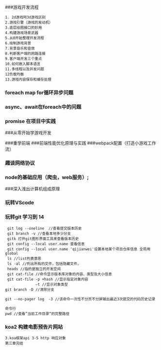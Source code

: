 ###游戏开发流程
```
1. 2d游戏呵3d游戏区别
2.游戏引擎（游戏的发动机）
3.底层绘图接口的妙用
4.构建游戏场景武器
5.从0开始整理开发流程
6.绘制游戏背景
7.背景音乐和音效
8.判断客户端的网路连接
9.客户端开发三个重点
10.如何嵌入脚本语言
11.多线程以及并发问题
12负载均衡
13.游戏内容保存和缓存处理
```
### foreach map for循环异步问题
### async、await在foreach中的问题
### promise 在项目中实践

###从零开始学游戏开发

###重学前端
###前端性能优化原理与实践
###webpack配置（打造小游戏工作流）

### 趣谈网络协议
### node的基础应用（爬虫，web服务）;

###深入浅出计算机组成原理

### 玩转VScode

### 玩转git 学习到 14
```
 git log --oneline  //查看提交版本历史
 git branch -v //查看本地多少分支 
 gitk 打开git图形界面工具来查看版本历史
 git config --local user.name 查看信息
 git config --local user.name 'qijianwei'设置本地某个项目仓库信息 全局用global
 ls //list列表意思
 ls -al //列出所有的文件，包括隐藏文件，
 heads //指的是独立的开发空间
 git cat-file //命令显示版本库对象的内容、类型及大小信息
 git cat-file -p +hash //显示指定对象内容
              —t //显示对象类型
git branch -D //清除分支

git --no-pager log  -3 //该命令一次性不分页不分屏输出最近3次提交的代码历史记录

命令行
pwd //查看”当前工作目录“的完整路径
```
### koa2 构建电影预告片网站
```
3.koa框架api 3-5 http 响应对象 
第三章完结
```